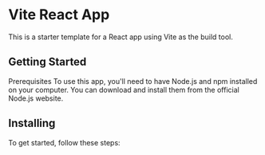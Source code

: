 # Vite React App
This is a starter template for a React app using Vite as the build tool.

## Getting Started
Prerequisites
To use this app, you'll need to have Node.js and npm installed on your computer. You can download and install them from the official Node.js website.

## Installing
To get started, follow these steps:
